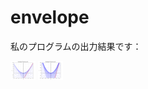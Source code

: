 envelope
========

私のプログラムの出力結果です：

<img src="envelope0.png" alt="envelope0" width="40"/>
<img src="envelope1.png" alt="envelope1" width="40"/>
